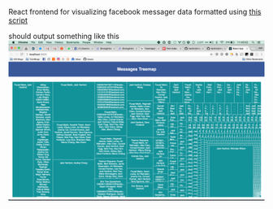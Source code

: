 React frontend for visualizing facebook messager data formatted using [this script](https://github.com/hanford/messages-parser)

should output something like this ![example](./example.png)
